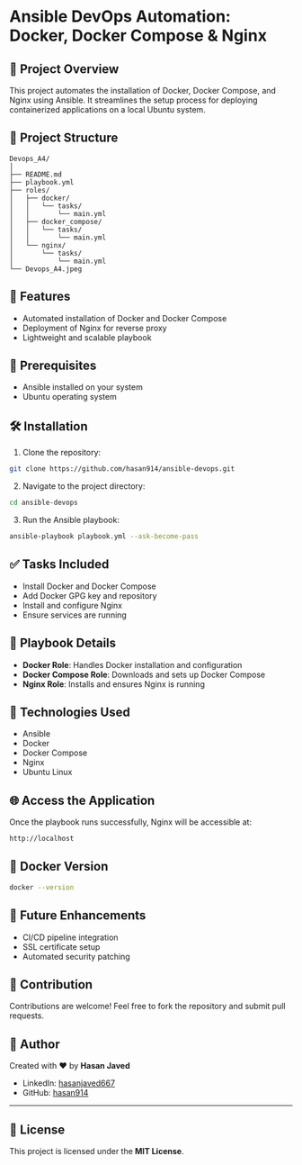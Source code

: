 # Ansible DevOps Automation: Docker, Docker Compose & Nginx

## 📌 Project Overview
This project automates the installation of Docker, Docker Compose, and Nginx using Ansible. It streamlines the setup process for deploying containerized applications on a local Ubuntu system.

## 📂 Project Structure

```
Devops_A4/
│
├── README.md
├── playbook.yml
├── roles/
│   ├── docker/
│   │   └── tasks/
│   │       └── main.yml
│   ├── docker_compose/
│   │   └── tasks/
│   │       └── main.yml
│   └── nginx/
│       └── tasks/
│           └── main.yml
└── Devops_A4.jpeg
```

## 🌟 Features

- Automated installation of Docker and Docker Compose
- Deployment of Nginx for reverse proxy
- Lightweight and scalable playbook

## 🚀 Prerequisites

- Ansible installed on your system
- Ubuntu operating system

## 🛠️ Installation

1. Clone the repository:

```bash
git clone https://github.com/hasan914/ansible-devops.git
```

2. Navigate to the project directory:

```bash
cd ansible-devops
```

3. Run the Ansible playbook:

```bash
ansible-playbook playbook.yml --ask-become-pass
```

## ✅ Tasks Included

- Install Docker and Docker Compose
- Add Docker GPG key and repository
- Install and configure Nginx
- Ensure services are running

## 📜 Playbook Details

- **Docker Role**: Handles Docker installation and configuration
- **Docker Compose Role**: Downloads and sets up Docker Compose
- **Nginx Role**: Installs and ensures Nginx is running

## 🚀 Technologies Used

- Ansible
- Docker
- Docker Compose
- Nginx
- Ubuntu Linux

## 🌐 Access the Application

Once the playbook runs successfully, Nginx will be accessible at:

```bash
http://localhost
```

## 🐳 Docker Version

```bash
docker --version
```

## 🎯 Future Enhancements

- CI/CD pipeline integration
- SSL certificate setup
- Automated security patching

## 🤝 Contribution

Contributions are welcome! Feel free to fork the repository and submit pull requests.


## 🌟 Author

Created with ❤️ by **Hasan Javed**

- LinkedIn: [hasanjaved667](https://www.linkedin.com/in/hasanjaved667/)
- GitHub: [hasan914](https://github.com/hasan914)

---

## 🛑 License

This project is licensed under the **MIT License**.

